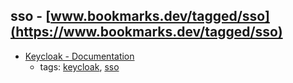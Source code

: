 sso - [www.bookmarks.dev/tagged/sso](https://www.bookmarks.dev/tagged/sso)
---
* [Keycloak - Documentation](http://www.keycloak.org/documentation.html)
    * tags: [keycloak](../tags/keycloak.md), [sso](../tags/sso.md)
